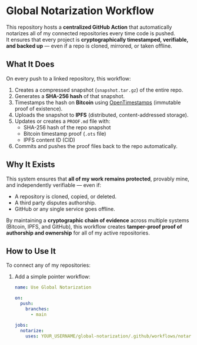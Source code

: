 # Global Notarization Workflow

This repository hosts a **centralized GitHub Action** that automatically notarizes all of my connected repositories every time code is pushed.  
It ensures that every project is **cryptographically timestamped, verifiable, and backed up** — even if a repo is cloned, mirrored, or taken offline.

## What It Does
On every push to a linked repository, this workflow:
1. Creates a compressed snapshot (`snapshot.tar.gz`) of the entire repo.
2. Generates a **SHA-256 hash** of that snapshot.
3. Timestamps the hash on **Bitcoin** using [OpenTimestamps](https://opentimestamps.org) (immutable proof of existence).
4. Uploads the snapshot to **IPFS** (distributed, content-addressed storage).
5. Updates or creates a `PROOF.md` file with:
   - SHA-256 hash of the repo snapshot  
   - Bitcoin timestamp proof (`.ots` file)  
   - IPFS content ID (CID)  
6. Commits and pushes the proof files back to the repo automatically.

## Why It Exists
This system ensures that **all of my work remains protected**, provably mine, and independently verifiable — even if:
- A repository is cloned, copied, or deleted.
- A third party disputes authorship.
- GitHub or any single service goes offline.

By maintaining a **cryptographic chain of evidence** across multiple systems (Bitcoin, IPFS, and GitHub), this workflow creates **tamper-proof proof of authorship and ownership** for all of my active repositories.

## How to Use It
To connect any of my repositories:
1. Add a simple pointer workflow:
   ```yaml
   name: Use Global Notarization

   on:
     push:
       branches:
         - main

   jobs:
     notarize:
       uses: YOUR_USERNAME/global-notarization/.github/workflows/notarize.yml@main
